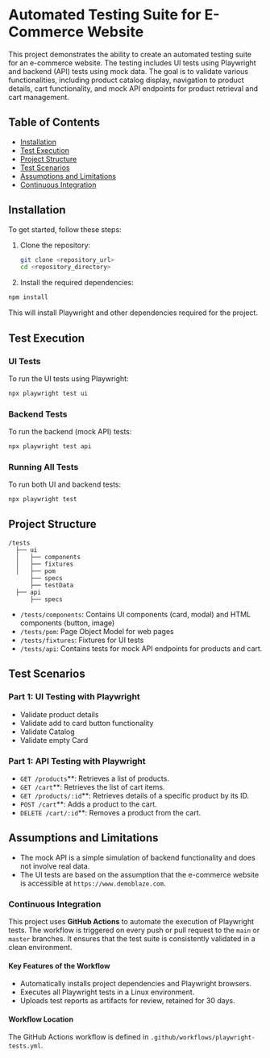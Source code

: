 # Automated Testing Suite for E-Commerce Website

This project demonstrates the ability to create an automated testing suite for an e-commerce website. The testing includes UI tests using Playwright and backend (API) tests using mock data. The goal is to validate various functionalities, including product catalog display, navigation to product details, cart functionality, and mock API endpoints for product retrieval and cart management.

## Table of Contents

- [Installation](#installation)
- [Test Execution](#test-execution)
- [Project Structure](#project-structure)
- [Test Scenarios](#test-scenarios)
- [Assumptions and Limitations](#assumptions-and-limitations)
- [Continuous Integration](#continuous-integration)

## Installation

To get started, follow these steps:

1. Clone the repository:

   ```bash
   git clone <repository_url>
   cd <repository_directory>

   ```

2. Install the required dependencies:

```bash
npm install
```

This will install Playwright and other dependencies required for the project.

## Test Execution

### UI Tests

To run the UI tests using Playwright:

```bash
npx playwright test ui
```

### Backend Tests

To run the backend (mock API) tests:

```bash
npx playwright test api
```

### Running All Tests

To run both UI and backend tests:

```bash
npx playwright test
```

## Project Structure

```shell
/tests
  ├── ui
  │   ├── components
  │   ├── fixtures
  │   ├── pom
      ├── specs
      ├── testData
  ├── api
      ├── specs
```

- `/tests/components`: Contains UI components (card, modal) and HTML components (button, image)
- `/tests/pom`: Page Object Model for web pages
- `/tests/fixtures`: Fixtures for UI tests
- `/tests/api`: Contains tests for mock API endpoints for products and cart.
## Test Scenarios
### Part 1: UI Testing with Playwright
   * Validate product details
   * Validate add to card button functionality
   * Validate Catalog
   * Validate empty Card
### Part 1: API Testing with Playwright
* `GET /products`**: Retrieves a list of products.
* `GET /cart`**: Retrieves the list of cart items.
* `GET /products/:id`**: Retrieves details of a specific product by its ID.
* `POST /cart`**: Adds a product to the cart.
* `DELETE /cart/:id`**: Removes a product from the cart.

## Assumptions and Limitations 
- The mock API is a simple simulation of backend functionality and does not involve real data.
- The UI tests are based on the assumption that the e-commerce website is accessible at `https://www.demoblaze.com`.

### Continuous Integration

This project uses **GitHub Actions** to automate the execution of Playwright tests. The workflow is triggered on every push or pull request to the `main` or `master` branches. It ensures that the test suite is consistently validated in a clean environment.

#### Key Features of the Workflow
- Automatically installs project dependencies and Playwright browsers.
- Executes all Playwright tests in a Linux environment.
- Uploads test reports as artifacts for review, retained for 30 days.

#### Workflow Location
The GitHub Actions workflow is defined in `.github/workflows/playwright-tests.yml`.

